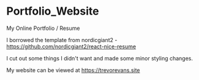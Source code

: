 # Portfolio_Website
My Online Portfolio / Resume

I borrowed the template from nordicgiant2 - https://github.com/nordicgiant2/react-nice-resume

I cut out some things I didn't want and made some minor styling changes.

My website can be viewed at https://trevorevans.site
